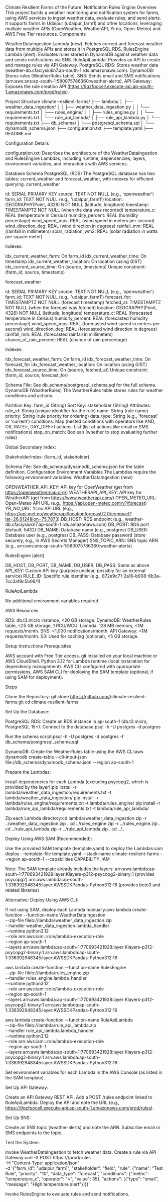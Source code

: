Climate Resilient Farms of the Future: Notification Rules Engine
Overview
This project builds a weather monitoring and notification system for farms, using AWS services to ingest weather data, evaluate rules, and send alerts. It supports farms in Udaipur (udaipur_farm1) and other locations, leveraging multiple weather APIs (OpenWeather, WeatherAPI, Yr.no, Open-Meteo) and AWS Free Tier resources.
Components

WeatherDataIngestion Lambda (new): Fetches current and forecast weather data from multiple APIs and stores it in PostgreSQL RDS.
RulesEngine Lambda (alert): Evaluates rules stored in DynamoDB against weather data and sends notifications via SNS.
RuleApiLambda: Provides an API to create and manage rules via API Gateway.
PostgreSQL RDS: Stores weather data (weather-db.cfaciysiukn7.ap-south-1.rds.amazonaws.com).
DynamoDB: Stores rules (WeatherRules table).
SNS: Sends email and SMS notifications (arn:aws:sns:ap-south-1:580075786360:weather-alerts).
API Gateway: Exposes the rule creation API (https://9qzfpocell.execute-api.ap-south-1.amazonaws.com/prod/rules).

Project Structure
climate-resilient-farms/
├── lambda/
│   ├── weather_data_ingestion/
│   │   ├── weather_data_ingestion.py
│   │   └── requirements.txt
│   ├── rules_engine/
│   │   ├── rules_engine.py
│   │   └── requirements.txt
│   └── rule_api_lambda/
│       ├── rule_api_lambda.py
│       └── requirements.txt
├── db_schema/
│   ├── postgresql_schema.sql
│   └── dynamodb_schema.json
├── configuration.txt
├── template.yaml
├── README.md

Configuration Details

configuration.txt: Describes the architecture of the WeatherDataIngestion and RulesEngine Lambdas, including runtime, dependencies, layers, environment variables, and interactions with AWS services.

Database Schema
PostgreSQL (RDS)
The PostgreSQL database has two tables: current_weather and forecast_weather, with indexes for efficient querying.
current_weather

id: SERIAL PRIMARY KEY
source: TEXT NOT NULL (e.g., 'openweather')
farm_id: TEXT NOT NULL (e.g., 'udaipur_farm1')
location: GEOGRAPHY(Point, 4326) NOT NULL (latitude, longitude)
timestamp: TIMESTAMPTZ NOT NULL (when the data was recorded)
temperature_c: REAL (temperature in Celsius)
humidity_percent: REAL (humidity percentage)
wind_speed_mps: REAL (wind speed in meters per second)
wind_direction_deg: REAL (wind direction in degrees)
rainfall_mm: REAL (rainfall in millimeters)
solar_radiation_wm2: REAL (solar radiation in watts per square meter)

Indexes:

idx_current_weather_farm: On farm_id
idx_current_weather_time: On timestamp
idx_current_weather_location: On location (using GIST)
idx_current_source_time: On (source, timestamp)
Unique constraint: (farm_id, source, timestamp)

forecast_weather

id: SERIAL PRIMARY KEY
source: TEXT NOT NULL (e.g., 'openweather')
farm_id: TEXT NOT NULL (e.g., 'udaipur_farm1')
forecast_for: TIMESTAMPTZ NOT NULL (forecast timestamp)
fetched_at: TIMESTAMPTZ NOT NULL (when the forecast was fetched)
location: GEOGRAPHY(Point, 4326) NOT NULL (latitude, longitude)
temperature_c: REAL (forecasted temperature in Celsius)
humidity_percent: REAL (forecasted humidity percentage)
wind_speed_mps: REAL (forecasted wind speed in meters per second)
wind_direction_deg: REAL (forecasted wind direction in degrees)
rainfall_mm: REAL (forecasted rainfall in millimeters)
chance_of_rain_percent: REAL (chance of rain percentage)

Indexes:

idx_forecast_weather_farm: On farm_id
idx_forecast_weather_time: On forecast_for
idx_forecast_weather_location: On location (using GIST)
idx_forecast_source_time: On (source, fetched_at)
Unique constraint: (farm_id, source, forecast_for)

Schema File: See db_schema/postgresql_schema.sql for the full schema.
DynamoDB (WeatherRules)
The WeatherRules table stores rules for weather conditions and actions.

Partition Key: farm_id (String)
Sort Key: stakeholder (String)
Attributes:
rule_id: String (unique identifier for the rule)
name: String (rule name)
priority: String (rule priority for ordering)
data_type: String (e.g., 'forecast' or 'current')
conditions: Map (nested conditions with operators like AND, OR, RATE>, DAY_DIFF>)
actions: List (list of actions like email or SMS notifications)
stop_on_match: Boolean (whether to stop evaluating further rules)



Global Secondary Index:

StakeholderIndex: (farm_id, stakeholder)

Schema File: See db_schema/dynamodb_schema.json for the table definition.
Configuration
Environment Variables
The Lambdas require the following environment variables:
WeatherDataIngestion (new)

OPENWEATHER_API_KEY: API key for OpenWeather (get from https://openweathermap.org/)
WEATHERAPI_API_KEY: API key for WeatherAPI (get from https://www.weatherapi.com/)
OPEN_METEO_URL: Open-Meteo API URL (e.g., https://api.open-meteo.com/v1/forecast)
YR_NO_URL: Yr.no API URL (e.g., https://api.met.no/weatherapi/locationforecast/2.0/compact?lat=26.9124&lon=75.7873)
DB_HOST: RDS endpoint (e.g., weather-db.cfaciysiukn7.ap-south-1.rds.amazonaws.com)
DB_PORT: RDS port (default: 5432)
DB_NAME: Database name (e.g., postgres)
DB_USER: Database user (e.g., postgres)
DB_PASS: Database password (store securely, e.g., in AWS Secrets Manager)
SNS_TOPIC_ARN: SNS topic ARN (e.g., arn:aws:sns:ap-south-1:580075786360:weather-alerts)

RulesEngine (alert)

DB_HOST, DB_PORT, DB_NAME, DB_USER, DB_PASS: Same as above
API_KEY: Custom API key (purpose unclear, possibly for an external service)
RULE_ID: Specific rule identifier (e.g., 872e9c71-2a16-b908-6b3a-7cc3af9c5b06/1)

RuleApiLambda

No additional environment variables required.

AWS Resources

RDS: db.t3.micro instance, <20 GB storage.
DynamoDB: WeatherRules table, <25 GB storage, 1 RCU/WCU.
Lambda: 128 MB memory, <1M requests/month.
SNS: <1,000 notifications/month.
API Gateway: <1M requests/month.
S3: Used for caching (optional), <5 GB storage.

Setup Instructions
Prerequisites

AWS account with Free Tier access.
git installed on your local machine or AWS CloudShell.
Python 3.12 for Lambda runtime (local installation for dependency management).
AWS CLI configured with appropriate permissions.
AWS SAM CLI for deploying the SAM template (optional, if using SAM for deployment).

Steps

Clone the Repository:
git clone https://github.com/<your-username>/climate-resilient-farms.git
cd climate-resilient-farms


Set Up the Database:

PostgreSQL RDS:
Create an RDS instance in ap-south-1 (db.t3.micro, PostgreSQL 15+).
Connect to the database:psql -h <rds-endpoint> -U postgres -d postgres


Run the schema script:psql -h <rds-endpoint> -U postgres -d postgres -f db_schema/postgresql_schema.sql




DynamoDB:
Create the WeatherRules table using the AWS CLI:aws dynamodb create-table --cli-input-json file://db_schema/dynamodb_schema.json --region ap-south-1






Prepare the Lambdas:

Install dependencies for each Lambda (excluding psycopg2, which is provided by the layer):pip install -r lambda/weather_data_ingestion/requirements.txt -t lambda/weather_data_ingestion/
pip install -r lambda/rules_engine/requirements.txt -t lambda/rules_engine/
pip install -r lambda/rule_api_lambda/requirements.txt -t lambda/rule_api_lambda/


Zip each Lambda directory:cd lambda/weather_data_ingestion
zip -r ../weather_data_ingestion.zip .
cd ../rules_engine
zip -r ../rules_engine.zip .
cd ../rule_api_lambda
zip -r ../rule_api_lambda.zip .
cd ../..




Deploy Using AWS SAM (Recommended):

Use the provided SAM template (template.yaml) to deploy the Lambdas:sam deploy --template-file template.yaml --stack-name climate-resilient-farms --region ap-south-1 --capabilities CAPABILITY_IAM


Note: The SAM template already includes the layers:
arn:aws:lambda:ap-south-1:770693421928:layer:Klayers-p312-psycopg2-binary:1 (provides psycopg2)
arn:aws:lambda:ap-south-1:336392948345:layer:AWSSDKPandas-Python312:16 (provides boto3 and related libraries)




Alternative: Deploy Using AWS CLI:

If not using SAM, deploy each Lambda manually:aws lambda create-function --function-name WeatherDataIngestion \
  --zip-file fileb://lambda/weather_data_ingestion.zip \
  --handler weather_data_ingestion.lambda_handler \
  --runtime python3.12 \
  --role arn:aws:iam::<account-id>:role/lambda-execution-role \
  --region ap-south-1 \
  --layers arn:aws:lambda:ap-south-1:770693421928:layer:Klayers-p312-psycopg2-binary:1 arn:aws:lambda:ap-south-1:336392948345:layer:AWSSDKPandas-Python312:16

aws lambda create-function --function-name RulesEngine \
  --zip-file fileb://lambda/rules_engine.zip \
  --handler rules_engine.lambda_handler \
  --runtime python3.12 \
  --role arn:aws:iam::<account-id>:role/lambda-execution-role \
  --region ap-south-1 \
  --layers arn:aws:lambda:ap-south-1:770693421928:layer:Klayers-p312-psycopg2-binary:1 arn:aws:lambda:ap-south-1:336392948345:layer:AWSSDKPandas-Python312:16

aws lambda create-function --function-name RuleApiLambda \
  --zip-file fileb://lambda/rule_api_lambda.zip \
  --handler rule_api_lambda.lambda_handler \
  --runtime python3.12 \
  --role arn:aws:iam::<account-id>:role/lambda-execution-role \
  --region ap-south-1 \
  --layers arn:aws:lambda:ap-south-1:770693421928:layer:Klayers-p312-psycopg2-binary:1 arn:aws:lambda:ap-south-1:336392948345:layer:AWSSDKPandas-Python312:16


Set environment variables for each Lambda in the AWS Console (as listed in the SAM template).


Set Up API Gateway:

Create an API Gateway REST API.
Add a POST /rules endpoint linked to RuleApiLambda.
Deploy the API and note the URL (e.g., https://9qzfpocell.execute-api.ap-south-1.amazonaws.com/prod/rules).


Set Up SNS:

Create an SNS topic (weather-alerts) and note the ARN.
Subscribe email or SMS endpoints to the topic.


Test the System:

Invoke WeatherDataIngestion to fetch weather data.
Create a rule via API Gateway:curl -X POST https://<api-gateway-url>/prod/rules \
  -H "Content-Type: application/json" \
  -d '{"farm_id": "udaipur_farm1", "stakeholder": "field", "rule": {"name": "Test Rule", "priority": "10", "data_type": "forecast", "conditions": {"metric": "temperature_c", "operator": ">", "value": 35}, "actions": [{"type": "email", "message": "High temperature alert"}]}}'


Invoke RulesEngine to evaluate rules and send notifications.



